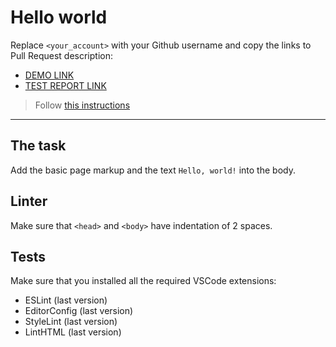# Hello world

Replace `<your_account>` with your Github username and copy the links to Pull Request description:
- [DEMO LINK](https://VictoriaKh-T.github.io/layout_hello-world/)
- [TEST REPORT LINK](https://VictoriaKh-T.github.io/layout_hello-world/report/html_report/)

> Follow [this instructions](https://mate-academy.github.io/layout_task-guideline/#how-to-solve-the-layout-tasks-on-github)
___

## The task

Add the basic page markup and the text `Hello, world!` into the body.

## Linter

Make sure that `<head>` and `<body>` have indentation of 2 spaces.

## Tests

Make sure that you installed all the required VSCode extensions:

- ESLint (last version)
- EditorConfig (last version)
- StyleLint (last version)
- LintHTML (last version)
